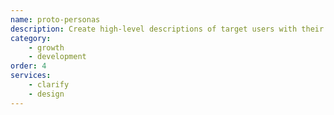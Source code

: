 ```yaml
---
name: proto-personas
description: Create high-level descriptions of target users with their goals and pain points
category: 
    - growth
    - development
order: 4
services:
    - clarify
    - design 
---
```


